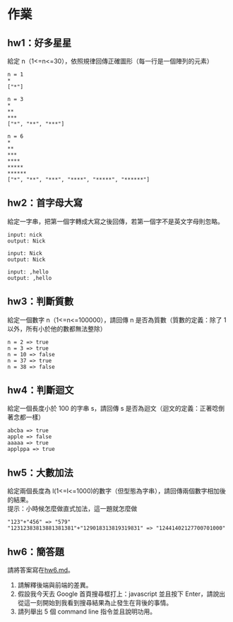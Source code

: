 # 作業

## hw1：好多星星  
給定 n（1<=n<=30），依照規律回傳正確圖形（每一行是一個陣列的元素）

```
n = 1
*
["*"]

n = 3
*
**
***
["*", "**", "***"]

n = 6
*
**
***
****
*****
******
["*", "**", "***", "****", "*****", "******"]
```

## hw2：首字母大寫
給定一字串，把第一個字轉成大寫之後回傳，若第一個字不是英文字母則忽略。

```
input: nick
output: Nick

input: Nick
output: Nick

input: ,hello
output: ,hello
```

## hw3：判斷質數
給定一個數字 n（1<=n<=100000），請回傳 n 是否為質數（質數的定義：除了 1 以外，所有小於他的數都無法整除）

```
n = 2 => true
n = 3 => true
n = 10 => false
n = 37 => true
n = 38 => false
```

## hw4：判斷迴文
給定一個長度小於 100 的字串 s，請回傳 s 是否為迴文（迴文的定義：正著唸倒著念都一樣）

```
abcba => true
apple => false
aaaaa => true
applppa => true
```

## hw5：大數加法
給定兩個長度為 l(1<=l<=1000)的數字（但型態為字串），請回傳兩個數字相加後的結果。  
提示：小時候怎麼做直式加法，這一題就怎麼做

```
"123"+"456" => "579"
"12312383813881381381"+"129018313819319831" => "12441402127700701000"
```

## hw6：簡答題
請將答案寫在[hw6.md](hw6.md)。

1. 請解釋後端與前端的差異。
2. 假設我今天去 Google 首頁搜尋框打上：javascript 並且按下 Enter，請說出從這一刻開始到我看到搜尋結果為止發生在背後的事情。
3. 請列舉出 5 個 command line 指令並且說明功用。
